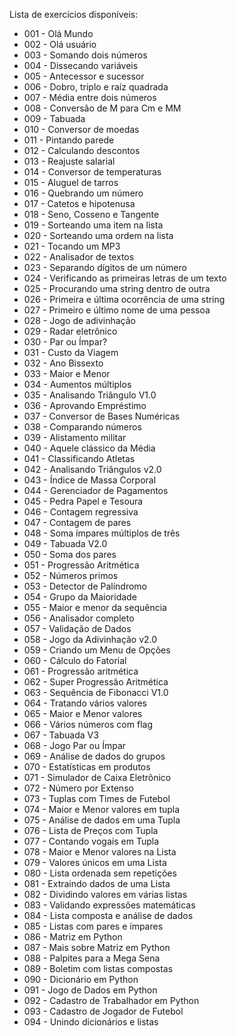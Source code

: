 Lista de exercícios disponíveis:

* 001 - Olá Mundo
* 002 - Olá usuário
* 003 - Somando dois números
* 004 - Dissecando variáveis
* 005 - Antecessor e sucessor
* 006 - Dobro, triplo e raíz quadrada
* 007 - Média entre dois números
* 008 - Conversão de M para Cm e MM
* 009 - Tabuada
* 010 - Conversor de moedas
* 011 - Pintando parede
* 012 - Calculando descontos
* 013 - Reajuste salarial
* 014 - Conversor de temperaturas
* 015 - Aluguel de tarros
* 016 - Quebrando um número
* 017 - Catetos e hipotenusa
* 018 - Seno, Cosseno e Tangente
* 019 - Sorteando uma item na lista
* 020 - Sorteando uma ordem na lista
* 021 - Tocando um MP3
* 022 - Analisador de textos
* 023 - Separando dígitos de um número
* 024 - Verificando as primeiras letras de um texto
* 025 - Procurando uma string dentro de outra
* 026 - Primeira e última ocorrência de uma string
* 027 - Primeiro e último nome de uma pessoa
* 028 - Jogo de adivinhação
* 029 - Radar eletrônico
* 030 - Par ou Ímpar?
* 031 - Custo da Viagem
* 032 - Ano Bissexto
* 033 - Maior e Menor
* 034 - Aumentos múltiplos
* 035 - Analisando Triângulo V1.0
* 036 - Aprovando Empréstimo
* 037 - Conversor de Bases Numéricas
* 038 - Comparando números
* 039 - Alistamento militar
* 040 - Aquele clássico da Média
* 041 - Classificando Atletas
* 042 - Analisando Triângulos v2.0
* 043 - Índice de Massa Corporal
* 044 - Gerenciador de Pagamentos
* 045 - Pedra Papel e Tesoura
* 046 - Contagem regressiva
* 047 - Contagem de pares
* 048 - Soma ímpares múltiplos de três
* 049 - Tabuada V2.0
* 050 - Soma dos pares
* 051 - Progressão Aritmética
* 052 - Números primos
* 053 - Detector de Palíndromo
* 054 - Grupo da Maioridade
* 055 - Maior e menor da sequência
* 056 - Analisador completo
* 057 - Validação de Dados
* 058 - Jogo da Adivinhação v2.0
* 059 - Criando um Menu de Opções
* 060 - Cálculo do Fatorial
* 061 - Progressão aritmética
* 062 - Super Progressão Aritmética
* 063 - Sequência de Fibonacci V1.0
* 064 - Tratando vários valores
* 065 - Maior e Menor valores
* 066 - Vários números com flag
* 067 - Tabuada V3
* 068 - Jogo Par ou Ímpar
* 069 - Análise de dados do grupos
* 070 - Estatísticas em produtos
* 071 - Simulador de Caixa Eletrônico
* 072 - Número por Extenso
* 073 - Tuplas com Times de Futebol
* 074 - Maior e Menor valores em tupla
* 075 - Análise de dados em uma Tupla
* 076 - Lista de Preços com Tupla
* 077 - Contando vogais em Tupla
* 078 - Maior e Menor valores na Lista
* 079 - Valores únicos em uma Lista
* 080 - Lista ordenada sem repetições
* 081 - Extraindo dados de uma Lista
* 082 - Dividindo valores em várias listas
* 083 - Validando expressões matemáticas
* 084 - Lista composta e análise de dados
* 085 - Listas com pares e ímpares
* 086 - Matriz em Python
* 087 - Mais sobre Matriz em Python
* 088 - Palpites para a Mega Sena
* 089 - Boletim com listas compostas
* 090 - Dicionário em Python
* 091 - Jogo de Dados em Python
* 092 - Cadastro de Trabalhador em Python
* 093 - Cadastro de Jogador de Futebol
* 094 - Unindo dicionários e listas